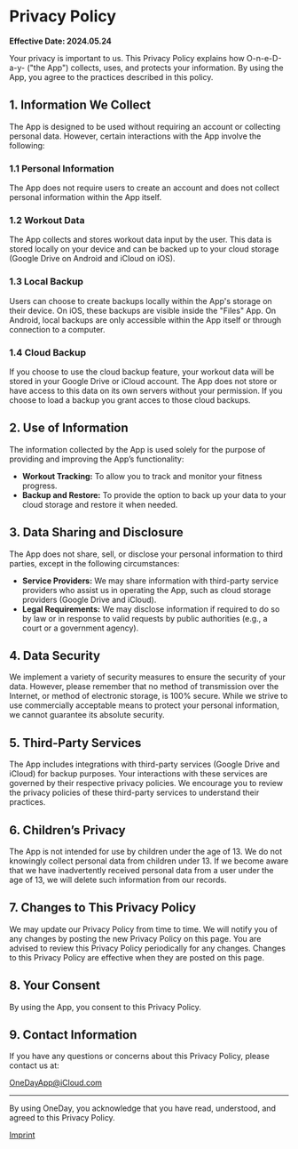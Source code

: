 # Privacy Policy

**Effective Date: 2024.05.24**

Your privacy is important to us. This Privacy Policy explains how O-n-e-D-a-y- ("the App") collects, uses, and protects your information. By using the App, you agree to the practices described in this policy.

## 1. Information We Collect
The App is designed to be used without requiring an account or collecting personal data. However, certain interactions with the App involve the following:

### 1.1 Personal Information
The App does not require users to create an account and does not collect personal information within the App itself.

### 1.2 Workout Data
The App collects and stores workout data input by the user. This data is stored locally on your device and can be backed up to your cloud storage (Google Drive on Android and iCloud on iOS).

### 1.3 Local Backup
Users can choose to create backups locally within the App's storage on their device. On iOS, these backups are visible inside the "Files" App. On Android, local backups are only accessible within the App itself or through connection to a computer.

### 1.4 Cloud Backup
If you choose to use the cloud backup feature, your workout data will be stored in your Google Drive or iCloud account. The App does not store or have access to this data on its own servers without your permission. If you choose to load a backup you grant acces to those cloud backups.

## 2. Use of Information
The information collected by the App is used solely for the purpose of providing and improving the App’s functionality:

- **Workout Tracking:** To allow you to track and monitor your fitness progress.
- **Backup and Restore:** To provide the option to back up your data to your cloud storage and restore it when needed.

## 3. Data Sharing and Disclosure
The App does not share, sell, or disclose your personal information to third parties, except in the following circumstances:

- **Service Providers:** We may share information with third-party service providers who assist us in operating the App, such as cloud storage providers (Google Drive and iCloud).
- **Legal Requirements:** We may disclose information if required to do so by law or in response to valid requests by public authorities (e.g., a court or a government agency).

## 4. Data Security
We implement a variety of security measures to ensure the security of your data. However, please remember that no method of transmission over the Internet, or method of electronic storage, is 100% secure. While we strive to use commercially acceptable means to protect your personal information, we cannot guarantee its absolute security.

## 5. Third-Party Services
The App includes integrations with third-party services (Google Drive and iCloud) for backup purposes. Your interactions with these services are governed by their respective privacy policies. We encourage you to review the privacy policies of these third-party services to understand their practices.

## 6. Children’s Privacy
The App is not intended for use by children under the age of 13. We do not knowingly collect personal data from children under 13. If we become aware that we have inadvertently received personal data from a user under the age of 13, we will delete such information from our records.

## 7. Changes to This Privacy Policy
We may update our Privacy Policy from time to time. We will notify you of any changes by posting the new Privacy Policy on this page. You are advised to review this Privacy Policy periodically for any changes. Changes to this Privacy Policy are effective when they are posted on this page.

## 8. Your Consent
By using the App, you consent to this Privacy Policy.

## 9. Contact Information
If you have any questions or concerns about this Privacy Policy, please contact us at:

[OneDayApp@iCloud.com](mailto:OneDayApp@iCloud.com)

---

By using OneDay, you acknowledge that you have read, understood, and agreed to this Privacy Policy.

[Imprint](https://github.com/Chris20008/O-n-e-D-a-y-/blob/master/IMPRINT.md#imprint)
